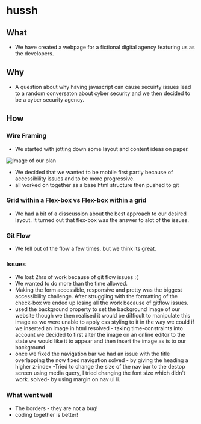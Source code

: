 # hussh

## What
- We have created a webpage for a fictional digital agency featuring us as the developers.

## Why
- A question about why having javascript can cause secuirty issues lead to a random conversaton about cyber security and we then decided to be a cyber security agency.

## How
### Wire Framing
- We started with jotting down some layout and content ideas on paper.

![Image of our plan](.jpg)

- We decided that we wanted to be mobile first partly because of accessibility issues and to be more progressive.
- all worked on together as a base html structure then pushed to git

### Grid within a Flex-box vs Flex-box within a grid
- We had a bit of a disscussion about the best approach to our desired layout. It turned out that flex-box was the answer to alot of the issues.

### Git Flow
- We fell out of the flow a few times, but we think its great.

### Issues
- We lost 2hrs of work because of git flow issues :(
- We wanted to do more than the time allowed.
- Making the form accessible, responsive and pretty was the biggest accessibility challenge. After struggling with the formatting of the check-box we ended up losing all the work because of gitflow issues.
- used the background property to set the background image of our website though we then realised it would be difficult to manipulate this image as we were unable to apply css styling to it in the way we could if we inserted an image in html
        resolved - taking time-constraints into account we decided to first alter the image on an online editor to the state we would like it to appear and then insert the image as is to our background
- once we fixed the navigation bar we had an issue with the title overlapping the now fixed navigation
     solved - by giving the heading a higher z-index
-Tried to change the size of the nav bar to the destop screen using media query, I tried changing the font size which didn't work.
solved- by using margin on nav ul li.

### What went well
- The borders - they are not a bug!
- coding together is better!

